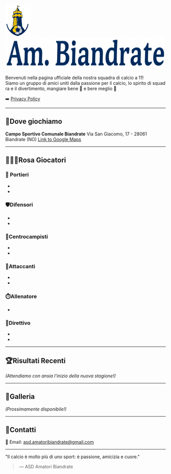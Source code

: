 <img src="/Logos/Am.%20Biandrate%20Logotipo.png" alt="logotipo" height="100"/> <img src="/Logos/Am.%20Biandrate%20Isotipo.png" alt="isotipo" height="100"/>

Benvenuti nella pagina ufficiale della nostra squadra di calcio a 11!  
Siamo un gruppo di amici uniti dalla passione per il calcio, lo spirito di squadra e il divertimento, mangiare bene 🍔 e bere meglio 🍻

➡️ [Privacy Policy](/PrivacyPolicy.md)

---

## 📍Dove giochiamo
**Campo Sportivo Comunale Biandrate**
Via San Giacomo, 17 - 28061 Biandrate (NO)
[Link to Google Maps](https://maps.app.goo.gl/t4rNgvMmTYKHjhHQ7)

---

## 🧑‍🤝‍🧑Rosa Giocatori

### 🧤 Portieri
- 
- 

### 🛡️Difensori
- 
- 

### 🎯Centrocampisti
- 
- 

### 🥅Attaccanti
- 
- 

### ⏱️Allenatore
- 

### 📂Direttivo
- 
- 

---

## 🏆Risultati Recenti

*(Attendiamo con ansia l'inizio della nuova stagione!)*

---

## 📸Galleria

*(Prossimamente disponibile!)*

---

## 📩Contatti

📧 Email: [asd.amatoribiandrate@gmail.com](mailto:asd.amatoribiandrate@gmail.com)

---

"Il calcio è molto più di uno sport: è passione, amicizia e cuore."

> — ASD Amatori Biandrate

